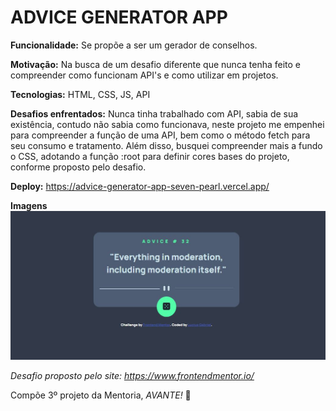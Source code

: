 # ADVICE GENERATOR APP

**Funcionalidade:** Se propõe a ser um gerador de conselhos.

**Motivação:** Na busca de um desafio diferente que nunca tenha feito e compreender como funcionam API's e como utilizar em projetos.

**Tecnologias:** HTML, CSS, JS, API

**Desafios enfrentados:** Nunca tinha trabalhado com API, sabia de sua existência, contudo não sabia como funcionava, neste projeto me empenhei para compreender a função de uma API, bem como o método fetch para seu consumo e tratamento. Além disso, busquei compreender mais a fundo o CSS, adotando a função :root para definir cores bases do projeto, conforme proposto pelo desafio.

**Deploy:** https://advice-generator-app-seven-pearl.vercel.app/

**Imagens**
![](https://github.com/LuciusGabriel/advice-generator-app/blob/main/assets/img/Advice-generator.JPG?raw=true)


*Desafio proposto pelo site: https://www.frontendmentor.io/*

Compõe 3º projeto da Mentoria,
*AVANTE!* :rocket:
